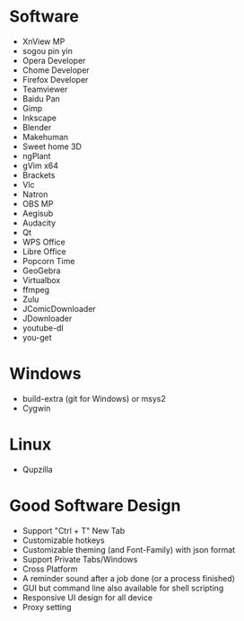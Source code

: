 Software
=====
* XnView MP
* sogou pin yin
* Opera Developer
* Chome Developer
* Firefox Developer
* Teamviewer
* Baidu Pan
* Gimp
* Inkscape
* Blender
* Makehuman
* Sweet home 3D
* ngPlant
* gVim x64
* Brackets
* Vlc
* Natron
* OBS MP
* Aegisub
* Audacity
* Qt
* WPS Office
* Libre Office
* Popcorn Time
* GeoGebra
* Virtualbox
* ffmpeg
* Zulu
* JComicDownloader
* JDownloader
* youtube-dl
* you-get

Windows
=====
* build-extra (git for Windows) or msys2
* Cygwin

Linux
=====
* Qupzilla

Good Software Design
=====
* Support "Ctrl + T" New Tab
* Customizable hotkeys
* Customizable theming (and Font-Family) with json format
* Support Private Tabs/Windows
* Cross Platform
* A reminder sound after a job done (or a process finished)
* GUI but command line also available for shell scripting
* Responsive UI design for all device
* Proxy setting